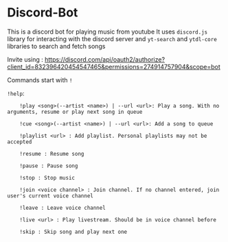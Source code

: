 ﻿# Discord-Bot

This is a discord bot for playing music from youtube
It uses `discord.js` library for interacting with the discord server and `yt-search` and `ytdl-core` libraries to search and fetch songs

Invite using : https://discord.com/api/oauth2/authorize?client_id=832396420454547465&permissions=274914757904&scope=bot

Commands start with `!`

`!help`:
```
    !play <song>(--artist <name>) | --url <url>: Play a song. With no arguments, resume or play next song in queue
    
    !cue <song>(--artist <name>) | --url <url>: Add a song to queue
    
    !playlist <url> : Add playlist. Personal playlists may not be accepted
    
    !resume : Resume song
    
    !pause : Pause song
    
    !stop : Stop music
    
    !join <voice channel> : Join channel. If no channel entered, join user's current voice channel
    
    !leave : Leave voice channel
    
    !live <url> : Play livestream. Should be in voice channel before
    
    !skip : Skip song and play next one
```
